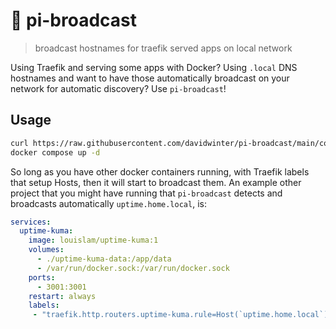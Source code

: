 # 📢 pi-broadcast

> broadcast hostnames for traefik served apps on local network

Using Traefik and serving some apps with Docker? Using `.local` DNS hostnames and want to have those automatically broadcast on your network for automatic discovery? Use `pi-broadcast`!

## Usage

```sh
curl https://raw.githubusercontent.com/davidwinter/pi-broadcast/main/compose.prod.yml -o compose.yml
docker compose up -d
```

So long as you have other docker containers running, with Traefik labels that setup Hosts, then it will start to broadcast them. An example other project that you might have running that `pi-broadcast` detects and broadcasts automatically `uptime.home.local`, is:

```yml
services:
  uptime-kuma:
    image: louislam/uptime-kuma:1
    volumes:
      - ./uptime-kuma-data:/app/data
      - /var/run/docker.sock:/var/run/docker.sock
    ports:
      - 3001:3001
    restart: always
    labels:
     - "traefik.http.routers.uptime-kuma.rule=Host(`uptime.home.local`)"
```
